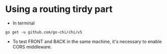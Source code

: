 # Using a routing tirdy part

* In terminal

``
go get -u github.com/go-chi/chi/v5
``

* To test FRONT and BACK in the same machine, it's necessary to enable CORS middleware.